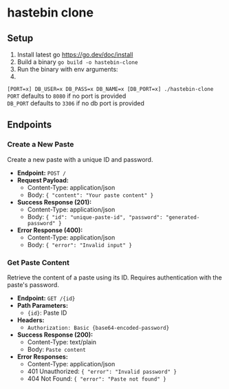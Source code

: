 # hastebin clone

## Setup

1. Install latest go https://go.dev/doc/install
2. Build a binary `go build -o hastebin-clone`
3. Run the binary with env arguments:
4. 
`[PORT=x] DB_USER=x DB_PASS=x DB_NAME=x [DB_PORT=x] ./hastebin-clone`   
`PORT` defaults to `8080` if no port is provided   
`DB_PORT` defaults to `3306` if no db port is provided

## Endpoints

### Create a New Paste

Create a new paste with a unique ID and password.

- **Endpoint:** `POST /`
- **Request Payload:**
    - Content-Type: application/json
    - Body: `{ "content": "Your paste content" }`
- **Success Response (201):**
    - Content-Type: application/json
    - Body: `{ "id": "unique-paste-id", "password": "generated-password" }`
- **Error Response (400):**
    - Content-Type: application/json
    - Body: `{ "error": "Invalid input" }`

### Get Paste Content

Retrieve the content of a paste using its ID. Requires authentication with the paste's password.

- **Endpoint:** `GET /{id}`
- **Path Parameters:**
    - `{id}`: Paste ID
- **Headers:**
    - `Authorization: Basic {base64-encoded-password}`
- **Success Response (200):**
    - Content-Type: text/plain
    - Body: `Paste content`
- **Error Responses:**
    - Content-Type: application/json
    - 401 Unauthorized: `{ "error": "Invalid password" }`
    - 404 Not Found: `{ "error": "Paste not found" }`